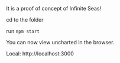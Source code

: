 It is a proof of concept of Infinite Seas!


cd to the folder

run `npm start`

You can now view uncharted in the browser.

  Local:            http://localhost:3000
